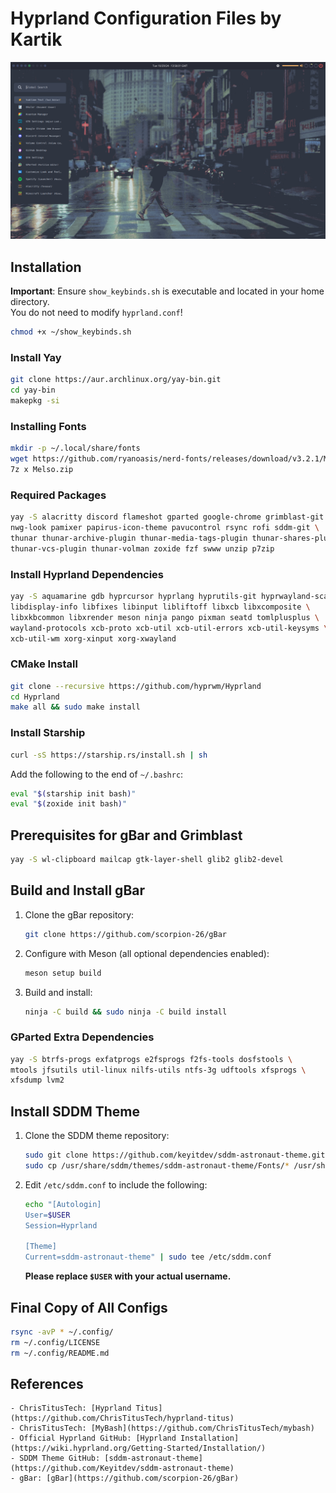 # Hyprland Configuration Files by Kartik

![Screenshot](https://github.com/KartikAkolia/KAHyprland/blob/main/desktop.png)

## Installation

**Important**: Ensure `show_keybinds.sh` is executable and located in your home directory.  
You do not need to modify `hyprland.conf`!

```bash
chmod +x ~/show_keybinds.sh
```

### Install Yay

```bash
git clone https://aur.archlinux.org/yay-bin.git
cd yay-bin
makepkg -si
```

### Installing Fonts

```bash
mkdir -p ~/.local/share/fonts
wget https://github.com/ryanoasis/nerd-fonts/releases/download/v3.2.1/Meslo.zip
7z x Melso.zip
```

### Required Packages

```bash
yay -S alacritty discord flameshot gparted google-chrome grimblast-git \
nwg-look pamixer papirus-icon-theme pavucontrol rsync rofi sddm-git \
thunar thunar-archive-plugin thunar-media-tags-plugin thunar-shares-plugin \
thunar-vcs-plugin thunar-volman zoxide fzf swww unzip p7zip
```

### Install Hyprland Dependencies

```bash
yay -S aquamarine gdb hyprcursor hyprlang hyprutils-git hyprwayland-scanner \
libdisplay-info libfixes libinput libliftoff libxcb libxcomposite \
libxkbcommon libxrender meson ninja pango pixman seatd tomlplusplus \
wayland-protocols xcb-proto xcb-util xcb-util-errors xcb-util-keysyms \
xcb-util-wm xorg-xinput xorg-xwayland
```

### CMake Install

```bash
git clone --recursive https://github.com/hyprwm/Hyprland
cd Hyprland
make all && sudo make install
```

### Install Starship

```bash
curl -sS https://starship.rs/install.sh | sh
```

Add the following to the end of `~/.bashrc`:

```bash
eval "$(starship init bash)"
eval "$(zoxide init bash)"
```

## Prerequisites for gBar and Grimblast

```bash
yay -S wl-clipboard mailcap gtk-layer-shell glib2 glib2-devel
```

## Build and Install gBar

1. Clone the gBar repository:

    ```bash
    git clone https://github.com/scorpion-26/gBar
    ```

2. Configure with Meson (all optional dependencies enabled):

    ```bash
    meson setup build
    ```

3. Build and install:

    ```bash
    ninja -C build && sudo ninja -C build install
    ```

### GParted Extra Dependencies

```bash
yay -S btrfs-progs exfatprogs e2fsprogs f2fs-tools dosfstools \
mtools jfsutils util-linux nilfs-utils ntfs-3g udftools xfsprogs \
xfsdump lvm2
```

## Install SDDM Theme

1. Clone the SDDM theme repository:

    ```bash
    sudo git clone https://github.com/keyitdev/sddm-astronaut-theme.git /usr/share/sddm/themes/sddm-astronaut-theme
    sudo cp /usr/share/sddm/themes/sddm-astronaut-theme/Fonts/* /usr/share/fonts/
    ```

2. Edit `/etc/sddm.conf` to include the following:

    ```bash
    echo "[Autologin]
    User=$USER
    Session=Hyprland

    [Theme]
    Current=sddm-astronaut-theme" | sudo tee /etc/sddm.conf
    ```

   **Please replace `$USER` with your actual username.**

## Final Copy of All Configs

```bash
rsync -avP * ~/.config/
rm ~/.config/LICENSE
rm ~/.config/README.md
```

## References
```
- ChrisTitusTech: [Hyprland Titus](https://github.com/ChrisTitusTech/hyprland-titus)
- ChrisTitusTech: [MyBash](https://github.com/ChrisTitusTech/mybash)
- Official Hyprland GitHub: [Hyprland Installation](https://wiki.hyprland.org/Getting-Started/Installation/)
- SDDM Theme GitHub: [sddm-astronaut-theme](https://github.com/Keyitdev/sddm-astronaut-theme)
- gBar: [gBar](https://github.com/scorpion-26/gBar)
```
